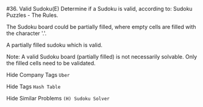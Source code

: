 #36. Valid Sudoku(E)
Determine if a Sudoku is valid, according to: Sudoku Puzzles - The Rules.

The Sudoku board could be partially filled, where empty cells are filled with the character '.'.


A partially filled sudoku which is valid.

Note:
A valid Sudoku board (partially filled) is not necessarily solvable. Only the filled cells need to be validated.

Hide Company Tags ```Uber```

Hide Tags ```Hash Table```

Hide Similar Problems ```(H) Sudoku Solver```
